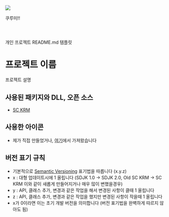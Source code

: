 <img src="https://user-images.githubusercontent.com/65212622/163874681-fc26d4f7-d771-4fd3-a6ab-8276253c565f.png"/>

쿠루미!!
</br>
</br>
#
개인 프로젝트 README.md 템플릿

# 프로젝트 이름
프로젝트 설명

## 사용된 패키지와 DLL, 오픈 소스
- [SC KRM](https://github.com/SimsimhanChobo/SC-KRM)

## 사용한 아이콘
- 제가 직접 만들었거나, [여기](https://www.iconfinder.com/search?q=&price=free&family=bootstrap)에서 가져왔습니다

## 버전 표기 규칙
- 기본적으로 [Semantic Versioning](https://semver.org/) 표기법을 따릅니다 (x.y.z)
- x : 대형 업데이트시에 1 올립니다 (SDJK 1.0 -> SDJK 2.0, Old SC KRM -> SC KRM 이와 같이 새롭게 만들어지거나 매우 많이 변했을경우)
- y : API, 클래스 추가, 변경과 같은 작업을 해서 변경된 사항이 클때 1 올립니다
- z : API, 클래스 추가, 변경과 같은 작업을 했지만 변경된 사항이 작을때 1 올립니다
- x가 0이라면 이는 초기 개발 버전을 의미합니다 (버전 표기법을 완벽하게 따르지 않아도 됨)

